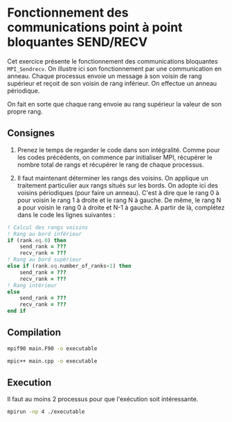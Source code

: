 # Fonctionnement des communications point à point bloquantes SEND/RECV

Cet exercice présente le fonctionnement des communications
bloquantes `MPI_Sendrecv`.
On illustre ici son fonctionnement par une communication en anneau.
Chaque processus envoie un message à son voisin de rang supérieur
et reçoit de son voisin de rang inférieur.
On effectue un anneau périodique.

On fait en sorte que chaque rang envoie au rang supérieur la valeur de son propre rang.

## Consignes

1. Prenez le temps de regarder le code dans son intégralité.
Comme pour les codes précédents, on commence par initialiser MPI,
récupérer le nombre total de rangs et récupérer le rang de chaque processus.

2. Il faut maintenant déterminer les rangs des voisins.
On applique un traitement particulier aux rangs situés sur les bords.
On adopte ici des voisins périodiques (pour faire un anneau).
C'est à dire que le rang 0 à pour voisin le rang 1 à droite et le rang N à gauche.
De même, le rang N a pour voisin le rang 0 à droite et N-1 à gauche.
A partir de là, complétez dans le code les lignes suivantes :

```fortran
! Calcul des rangs voisins
! Rang au bord inférieur
if (rank.eq.0) then
    send_rank = ???
    recv_rank = ???
! Rang au bord supérieur
else if (rank.eq.number_of_ranks-1) then
    send_rank = ???
    recv_rank = ???
! Rang intérieur
else
    send_rank = ???
    recv_rank = ???
end if
```

## Compilation

```bash
mpif90 main.F90 -o executable
```

```bash
mpic++ main.cpp -o executable
```

## Execution

Il faut au moins 2 processus pour que l'exécution soit intéressante.

```bash
mpirun -np 4 ./executable
```
